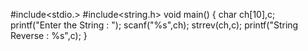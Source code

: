 #include<stdio.>
#include<string.h>
void main()
{
char ch[10],c;
printf("Enter the String : ");
scanf("%s",ch);
strrev(ch,c);
printf("String Reverse : %s",c);
}
